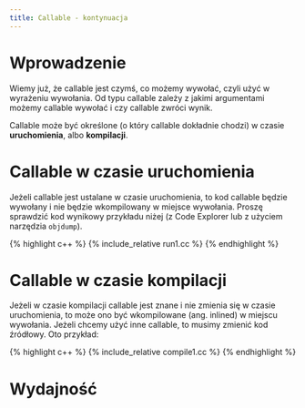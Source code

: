 ```yaml
---
title: Callable - kontynuacja
---
```


# Wprowadzenie

Wiemy już, że callable jest czymś, co możemy wywołać, czyli użyć w
wyrażeniu wywołania.  Od typu callable zależy z jakimi argumentami
możemy callable wywołać i czy callable zwróci wynik.

Callable może być określone (o który callable dokładnie chodzi) w
czasie **uruchomienia**, albo **kompilacji**.

# Callable w czasie uruchomienia

Jeżeli callable jest ustalane w czasie uruchomienia, to kod callable
będzie wywołany i nie będzie wkompilowany w miejsce wywołania.  Proszę
sprawdzić kod wynikowy przykładu niżej (z Code Explorer lub z użyciem
narzędzia `objdump`).

{% highlight c++ %}
{% include_relative run1.cc %}
{% endhighlight %}

# Callable w czasie kompilacji

Jeżeli w czasie kompilacji callable jest znane i nie zmienia się w
czasie uruchomienia, to może ono być wkompilowane (ang. inlined) w
miejscu wywołania.  Jeżeli chcemy użyć inne callable, to musimy
zmienić kod źródłowy.  Oto przykład:

{% highlight c++ %}
{% include_relative compile1.cc %}
{% endhighlight %}

# Wydajność

<!-- LocalWords: callable -->
